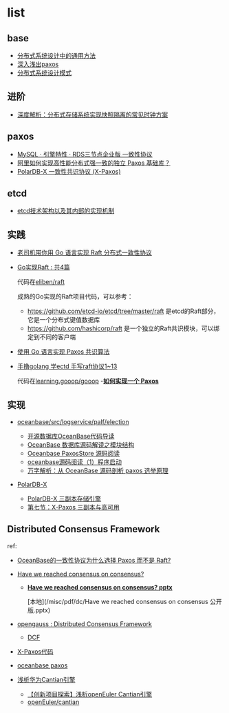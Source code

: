 # list
## base
- [分布式系统设计中的通用方法](https://zhuanlan.zhihu.com/p/498068994)
- [深入浅出paxos](https://rebootcat.com/2020/12/05/paxos/)
- [分布式系统设计模式](https://colobu.com/2022/06/26/distributed-system-design-patterns/)

## 进阶
- [深度解析：分布式存储系统实现快照隔离的常见时钟方案](https://www.tuicool.com/articles/eEJB7rI)

## paxos
- [MySQL · 引擎特性 · RDS三节点企业版 一致性协议](http://mysql.taobao.org/monthly/2019/11/06/)
- [阿里如何实现高性能分布式强一致的独立 Paxos 基础库？](https://mp.weixin.qq.com/s?__biz=MjM5MDE0Mjc4MA==&mid=2650997287&idx=1&sn=4b3ef76bb90c2e28e259802866dc934e)
- [PolarDB-X 一致性共识协议 (X-Paxos)](https://developer.aliyun.com/article/781308)

## etcd
- [etcd技术架构以及其内部的实现机制](https://zhuanlan.zhihu.com/p/566090538)

## 实践
- [老司机带你用 Go 语言实现 Raft 分布式一致性协议](https://happyer.github.io/2017/02/06/2017-02-06-raft/)
- [Go实现Raft : 共4篇](https://mp.weixin.qq.com/s?__biz=Mzg5NDYxNTYyMw==&mid=2247487619&idx=1&sn=af6ad71ff4fb3663b437e30f8deb07e4&source=41#wechat_redirect)

	代码在[eliben/raft](https://github.com/eliben/raft)

	成熟的Go实现的Raft项目代码，可以参考：
	- https://github.com/etcd-io/etcd/tree/master/raft 是etcd的Raft部分，它是一个分布式键值数据库
	- https://github.com/hashicorp/raft 是一个独立的Raft共识模块，可以绑定到不同的客户端
- [使用 Go 语言实现 Paxos 共识算法](https://github.com/tangwz/DistSysDeepDive)
- [手撸golang 学ectd 手写raft协议1~13](https://www.jianshu.com/u/4e1316a61bd2)

	代码在[learning.gooop/gooop](https://gitee.com/ioly/learning.gooop/tree/master/gooop/etcd/raft)
-[**如何实现一个 Paxos**](https://www.tuicool.com/articles/QRbiQzv)

## 实现
- [oceanbase/src/logservice/palf/election](https://github.com/oceanbase/oceanbase/tree/v4.0.0_CE_BP3/src/logservice/palf/election)

	- [开源数据库OceanBase代码导读](https://www.zhihu.com/column/c_1386628099518402560)
	- [OceanBase 数据库源码解读之模块结构](https://developer.aliyun.com/article/785281)
	- [Oceanbase PaxosStore 源码阅读](https://zhuanlan.zhihu.com/p/395197545)
	- [oceanbase源码阅读（1）程序启动](https://wangcy6.github.io/post/plan/oceanbase_day1/)
	- [万字解析：从 OceanBase 源码剖析 paxos 选举原理](https://zhuanlan.zhihu.com/p/630468476)
- [PolarDB-X]()

	- [PolarDB-X 三副本存储引擎](https://zhuanlan.zhihu.com/p/535496764)
	- [第七节：X-Paxos 三副本与高可用](https://edu.aliyun.com/course/316505/lesson/15168)

## Distributed Consensus Framework
ref:
- [OceanBase的一致性协议为什么选择 Paxos 而不是 Raft?](modb.pro/db/27698)
- [Have we reached consensus on consensus?](https://tanxinyu.work/have-we-reached-consensus-on-consensus/)
	- [**Have we reached consensus on consensus? pptx**](https://vevotse3pn.feishu.cn/file/boxcnBKfW8q9E61Bfi314R0hOfe)

		[本地](/misc/pdf/dc/Have we reached consensus on consensus 公开版.pptx)


- [opengauss : Distributed Consensus Framework](https://gitee.com/opengauss/DCF)

	- [DCF](https://docs.opengauss.org/zh/docs/3.1.1/docs/CharacteristicDescription/DCF.html)
- [X-Paxos代码](https://github.com/polardb/polardbx-engine/blob/ed663bd0017042e7088ba34b46ad4e2fc0c01150/extra/IS/VERSION)
- [oceanbase paxos](https://github.com/oceanbase/oceanbase/tree/v4.0.0_CE_BP3/src/logservice/palf)
- [浅析华为Cantian引擎](https://www.modb.pro/db/1701776671271636992)

	- [【创新项目探索】浅析openEuler Cantian引擎](https://www.openeuler.org/zh/blog/20230915-Cantian/20230915-Cantian.html)
	- [openEuler/cantian](https://gitee.com/openeuler/cantian)